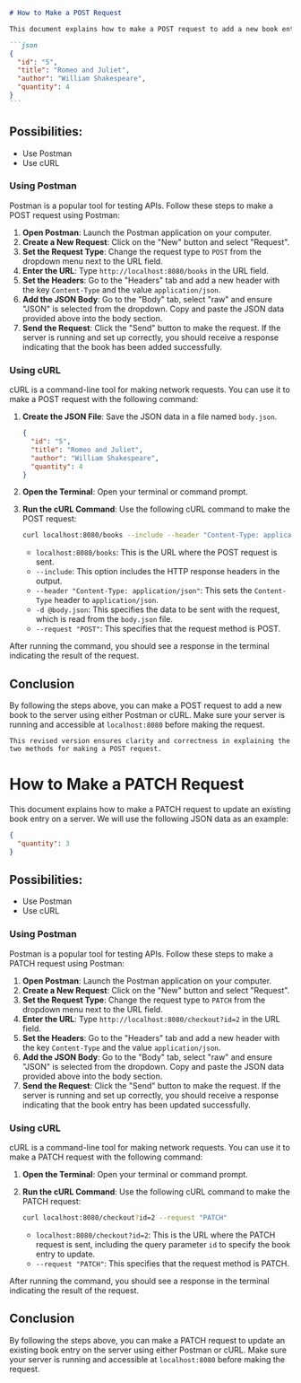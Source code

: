 ````markdown
# How to Make a POST Request

This document explains how to make a POST request to add a new book entry to a server. We will use the following JSON data as an example:

```json
{
  "id": "5",
  "title": "Romeo and Juliet",
  "author": "William Shakespeare",
  "quantity": 4
}
```
````

## Possibilities:

- Use Postman
- Use cURL

### Using Postman

Postman is a popular tool for testing APIs. Follow these steps to make a POST request using Postman:

1. **Open Postman**: Launch the Postman application on your computer.
2. **Create a New Request**: Click on the "New" button and select "Request".
3. **Set the Request Type**: Change the request type to `POST` from the dropdown menu next to the URL field.
4. **Enter the URL**: Type `http://localhost:8080/books` in the URL field.
5. **Set the Headers**: Go to the "Headers" tab and add a new header with the key `Content-Type` and the value `application/json`.
6. **Add the JSON Body**: Go to the "Body" tab, select "raw" and ensure "JSON" is selected from the dropdown. Copy and paste the JSON data provided above into the body section.
7. **Send the Request**: Click the "Send" button to make the request. If the server is running and set up correctly, you should receive a response indicating that the book has been added successfully.

### Using cURL

cURL is a command-line tool for making network requests. You can use it to make a POST request with the following command:

1. **Create the JSON File**: Save the JSON data in a file named `body.json`.

   ```json
   {
     "id": "5",
     "title": "Romeo and Juliet",
     "author": "William Shakespeare",
     "quantity": 4
   }
   ```

2. **Open the Terminal**: Open your terminal or command prompt.
3. **Run the cURL Command**: Use the following cURL command to make the POST request:

   ```sh
   curl localhost:8080/books --include --header "Content-Type: application/json" -d @body.json --request "POST"
   ```

   - `localhost:8080/books`: This is the URL where the POST request is sent.
   - `--include`: This option includes the HTTP response headers in the output.
   - `--header "Content-Type: application/json"`: This sets the `Content-Type` header to `application/json`.
   - `-d @body.json`: This specifies the data to be sent with the request, which is read from the `body.json` file.
   - `--request "POST"`: This specifies that the request method is POST.

After running the command, you should see a response in the terminal indicating the result of the request.

## Conclusion

By following the steps above, you can make a POST request to add a new book to the server using either Postman or cURL. Make sure your server is running and accessible at `localhost:8080` before making the request.

```
This revised version ensures clarity and correctness in explaining the two methods for making a POST request.
```

# How to Make a PATCH Request

This document explains how to make a PATCH request to update an existing book entry on a server. We will use the following JSON data as an example:

```json
{
  "quantity": 3
}
```

## Possibilities:

- Use Postman
- Use cURL

### Using Postman

Postman is a popular tool for testing APIs. Follow these steps to make a PATCH request using Postman:

1. **Open Postman**: Launch the Postman application on your computer.
2. **Create a New Request**: Click on the "New" button and select "Request".
3. **Set the Request Type**: Change the request type to `PATCH` from the dropdown menu next to the URL field.
4. **Enter the URL**: Type `http://localhost:8080/checkout?id=2` in the URL field.
5. **Set the Headers**: Go to the "Headers" tab and add a new header with the key `Content-Type` and the value `application/json`.
6. **Add the JSON Body**: Go to the "Body" tab, select "raw" and ensure "JSON" is selected from the dropdown. Copy and paste the JSON data provided above into the body section.
7. **Send the Request**: Click the "Send" button to make the request. If the server is running and set up correctly, you should receive a response indicating that the book entry has been updated successfully.

### Using cURL

cURL is a command-line tool for making network requests. You can use it to make a PATCH request with the following command:

1. **Open the Terminal**: Open your terminal or command prompt.
2. **Run the cURL Command**: Use the following cURL command to make the PATCH request:

   ```sh
   curl localhost:8080/checkout?id=2 --request "PATCH"
   ```

   - `localhost:8080/checkout?id=2`: This is the URL where the PATCH request is sent, including the query parameter `id` to specify the book entry to update.
   - `--request "PATCH"`: This specifies that the request method is PATCH.

After running the command, you should see a response in the terminal indicating the result of the request.

## Conclusion

By following the steps above, you can make a PATCH request to update an existing book entry on the server using either Postman or cURL. Make sure your server is running and accessible at `localhost:8080` before making the request.
